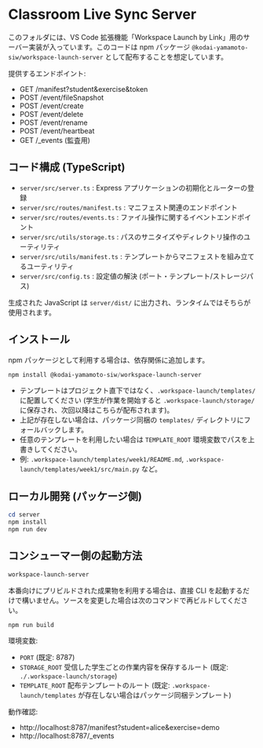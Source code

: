 # Classroom Live Sync Server

このフォルダには、VS Code 拡張機能「Workspace Launch by Link」用のサーバー実装が入っています。このコードは npm パッケージ `@kodai-yamamoto-siw/workspace-launch-server` として配布することを想定しています。

提供するエンドポイント:
- GET /manifest?student&exercise&token
- POST /event/fileSnapshot
- POST /event/create
- POST /event/delete
- POST /event/rename
- POST /event/heartbeat
- GET /_events (監査用)

## コード構成 (TypeScript)
- `server/src/server.ts` : Express アプリケーションの初期化とルーターの登録
- `server/src/routes/manifest.ts` : マニフェスト関連のエンドポイント
- `server/src/routes/events.ts` : ファイル操作に関するイベントエンドポイント
- `server/src/utils/storage.ts` : パスのサニタイズやディレクトリ操作のユーティリティ
- `server/src/utils/manifest.ts` : テンプレートからマニフェストを組み立てるユーティリティ
- `server/src/config.ts` : 設定値の解決 (ポート・テンプレート/ストレージパス)

生成された JavaScript は `server/dist/` に出力され、ランタイムではそちらが使用されます。

## インストール

npm パッケージとして利用する場合は、依存関係に追加します。

```powershell
npm install @kodai-yamamoto-siw/workspace-launch-server
```

- テンプレートはプロジェクト直下ではなく、`.workspace-launch/templates/` に配置してください (学生が作業を開始すると `.workspace-launch/storage/` に保存され、次回以降はこちらが配布されます)。
- 上記が存在しない場合は、パッケージ同梱の `templates/` ディレクトリにフォールバックします。
- 任意のテンプレートを利用したい場合は `TEMPLATE_ROOT` 環境変数でパスを上書きしてください。
- 例: `.workspace-launch/templates/week1/README.md`, `.workspace-launch/templates/week1/src/main.py` など。

## ローカル開発 (パッケージ側)

```powershell
cd server
npm install
npm run dev
```

## コンシューマー側の起動方法

```powershell
workspace-launch-server
```

本番向けにプリビルドされた成果物を利用する場合は、直接 CLI を起動するだけで構いません。ソースを変更した場合は次のコマンドで再ビルドしてください。

```powershell
npm run build
```

環境変数:
- `PORT` (既定: 8787)
- `STORAGE_ROOT` 受信した学生ごとの作業内容を保存するルート (既定: `./.workspace-launch/storage`)
- `TEMPLATE_ROOT` 配布テンプレートのルート (既定: `.workspace-launch/templates` が存在しない場合はパッケージ同梱テンプレート)

動作確認:
- http://localhost:8787/manifest?student=alice&exercise=demo
- http://localhost:8787/_events
